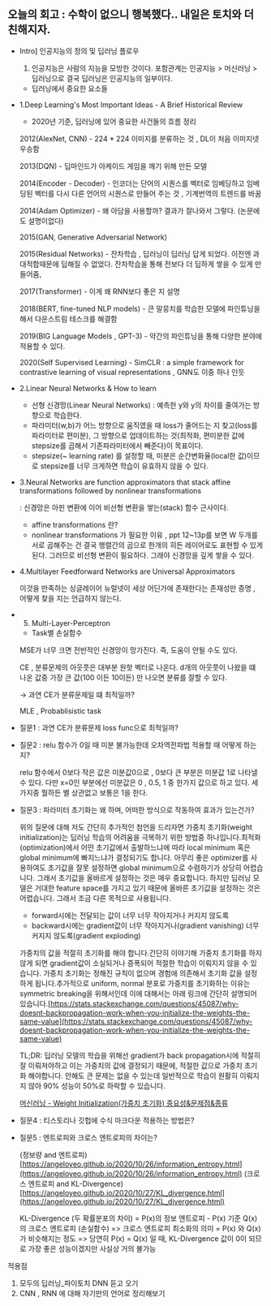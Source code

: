 ## 오늘의 회고 : 수학이 없으니 행복했다.. 내일은 토치와 더 친해지자.


- Intro] 인공지능의 정의 및 딥러닝 플로우
    1. 인공지능은 사람의 지능을 모방한 것이다. 포함관계는 인공지능 > 머신러닝 > 딥러닝으로 결국 딥러닝은 인공지능의 일부이다.
    - 딥러닝에서 중요한 요소들
- 1.Deep Learning's Most Important Ideas - A Brief Historical Review
    - 2020년 기준, 딥러닝에 있어 중요한 사건들의 흐름 정리

    2012(AlexNet, CNN) - 224 * 224 이미지를 분류하는 것 , DL이 처음 이미지넷 우승함

    2013(DQN) - 딥마인드가 아케이드 게임을 깨기 위해 만든 모델

    2014(Encoder - Decoder) - 인코더는 단어의 시퀀스를 벡터로 임베딩하고 임베딩된 벡터를 다시 다른 언어의 시퀀스로 만들어 주는 것 , 기계번역의 트렌드를 바꿈

    2014(Adam Optimizer) - 왜 아담을 사용할까? 결과가 잘나와서 그렇다. (논문에도 설명이없다) 

    2015(GAN, Generative Adversarial Network) 

    2015(Residual Networks) - 잔차학습 , 딥러닝이 딥러닝 답게 되었다. 이전엔 과대적합때문에 딥해질 수 없었다. 잔차학습을 통해 전보다 더 딥하게 쌓을 수 있게 만들어줌,

    2017(Transformer) - 이게 왜 RNN보다 좋은 지 설명

    2018(BERT, fine-tuned NLP models) - 큰 말뭉치를 학습한 모델에 파인튜닝을 해서 다운스트림 테스크를 해결함

    2019(BIG Language Models , GPT-3) - 약간의 파인튜닝을 통해 다양한 분야에 적용할 수 있다. 

    2020(Self Supervised Learning) - SimCLR : a simple framework for contrastive learning of visual representations , GNN도 이중 하나 인듯

- 2.Linear Neural Networks & How to learn
    - 선형 신경망(Linear Neural Networks) : 예측한 y와 y의 차이를 줄여가는 방향으로 학습한다.
    - 파라미터(w,b)가 어느 방향으로 움직였을 때 loss가 줄어드는 지 찾고(loss를 파라미터로 편미분), 그 방향으로 업데이트하는 것(최적화, 편미분한 값에 stepsize를 곱해서 기존파라미터에서 빼준다)이 목표이다.
    - stepsize(~ learning rate) 를 설정할 때, 미분은 순간변화율(local한 값)이므로 stepsize를 너무 크게하면 학습이 유효하지 않을 수 있다.
- 3.Neural Networks are function approximators that stack affine transformations followed by nonlinear transformations

    : 신경망은 아핀 변환에 이어 비선형 변환을 쌓는(stack) 함수 근사이다. 

    - affine transformations 란?
    - nonlinear transformations 가 필요한 이유 , ppt 12~13p를 보면 W 두개를 서로 곱해주는 건 결국 행렬간의 곱으로 한개의 히든 레이어로도 표현할 수 있게된다. 그러므로 비선형 변환이 필요하다. 그래야 신경망을 깊게 쌓을 수 있다.
- 4.Multilayer Feedforward Networks are Universal Approximators

    이것을 만족하는 싱글레이어 뉴럴넷이 세상 어딘가에 존재한다는 존재성만 증명 ,  어떻게 찾을 지는 언급하지 않는다. 

- 5. Multi-Layer-Perceptron
    - Task별 손실함수

    MSE가 너무 크면 전반적인 신경망이 망가진다. 즉, 도움이 안될 수도 있다.

    CE , 분류문제의 아웃풋은 대부분 원핫 벡터로 나온다. d개의 아웃풋이 나왔을 떄 나온 값중 가장 큰 값(100 이든 10이든) 만 나오면 분류를 잘할 수 있다. 

    → 과연 CE가 분류문제일 떄 최적일까?

    MLE , Probablisistic task

- 질문1 : 과연 CE가 분류문제 loss func으로 최적일까?

- 질문2 : relu 함수가 0일 때 미분 불가능한데 오차역전파법 적용할 때 어떻게 하는 지?

    relu 함수에서 0보다 작은 값은 미분값0으로 , 0보다 큰 부분은 미분값 1로 나타낼수 있다. 다만 x=0인 부분에선 미분값은 0 , 0.5, 1 중 한가지 값으로 하고 있다. 세가지중 뭘하든 별 상관없고 보통은 1을 한다.

- 질문3 : 파라미터 초기화는 왜 하며, 어떠한 방식으로 작동하여 효과가 있는건가?

    위의 질문에 대해 저도 간단히 추가적인 첨언을 드리자면 가중치 초기화(weight initialization)는 딥러닝 학습의 어려움을 극복하기 위한 방법중 하나입니다.최적화(optimization)에서 어떤 초기값에서 출발하느냐에 따라 local minimum 혹은 global minimum에 빠지느냐가 결정되기도 합니다. 아무리 좋은 optimizer를 사용하여도 초기값을 잘못 설정하면 global minimum으로 수렴하기가 상당히 어렵습니다. 그래서 초기값을 올바르게 설정하는 것은 매우 중요합니다. 하지만 딥러닝 모델은 거대한 feature space를 가지고 있기 때문에 올바른 초기값을 설정하는 것은 어렵습니다. 그래서 조금 다른 목적으로 사용됩니다.

    - forward시에는 전달되는 값이 너무 너무 작아지거나 커지지 않도록
    - backward시에는 gradient값이 너무 작아지거나(gradient vanishing) 너무 커지지 않도록(gradient exploding)

    가중치의 값을 적절히 초기화를 해야 합니다.간단히 이야기해 가중치 초기화를 하지 않게 되면 gradient값이 소실되거나 증폭되어 적절한 학습이 이뤄지지 않을 수 있습니다. 가중치 초기화는 정해진 규칙이 없으며 경험에 의존해서 초기화 값을 설정하게 됩니다.추가적으로 uniform, normal 분포로 가중치를 초기화하는 이유는 symmetric breaking을 위해서인데 이에 대해서는 아래 링크에 간단히 설명되어 있습니다.[https://stats.stackexchange.com/questions/45087/why-doesnt-backpropagation-work-when-you-initialize-the-weights-the-same-value](https://stats.stackexchange.com/questions/45087/why-doesnt-backpropagation-work-when-you-initialize-the-weights-the-same-value)

    TL;DR: 딥러닝 모델의 학습을 위해선 gradient가 back propagation시에 적절히 잘 이뤄져야하고 이는 가중치의 값에 결정되기 때문에, 적절한 값으로 가중치 초기화 해야합니다. 안해도 큰 문제는 없을 수 있는데 일반적으로 학습이 원활히 이뤄지지 않아 90% 성능이 50%로 하락할 수 있습니다.

    [머신러닝 - Weight Initialization(가중치 초기화) 중요성&문제점&종류](https://blog.naver.com/PostView.nhn?blogId=handuelly&logNo=221831940317&parentCategoryNo=&categoryNo=23&viewDate=&isShowPopularPosts=false&from=postView)

- 질문4 : 티스토리나 깃헙에 수식 마크다운 적용하는 방법은?
- 질문5 : 엔트로피와 크로스 엔트로피의 차이는?

    (정보량 and 엔트로피) [https://angeloyeo.github.io/2020/10/26/information_entropy.html](https://angeloyeo.github.io/2020/10/26/information_entropy.html)
    (크로스 엔트로피 and KL-Divergence) [https://angeloyeo.github.io/2020/10/27/KL_divergence.html](https://angeloyeo.github.io/2020/10/27/KL_divergence.html)

    KL-Divergence (두 확률분포의 차이) = P(x)의 정보 엔트로피 - P(x) 기준 Q(x) 의 크로스 엔트로피 (손실함수)
    => 크로스 엔트로피 최소화의 의미 = P(x) 와 Q(x)가 비슷해지는 정도
    => 당연히 P(x) = Q(x) 일 때, KL-Divergence 값이 0이 되므로 가장 좋은 성능이겠지만 사실상 거의 불가능

적용점 

1. 모두의 딥러닝_파이토치 DNN 듣고 오기
2. CNN , RNN 에 대해 자기만의 언어로 정리해보기
